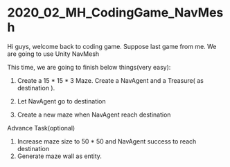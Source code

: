 # 2020_02_MH_CodingGame_NavMesh

Hi guys, welcome back to coding game. Suppose last game from me.
We are going to use Unity NavMesh

This time, we are going to finish below things(very easy):
1. Create a 15 * 15 * 3 Maze. Create a NavAgent and a Treasure( as destination ).

2. Let NavAgent go to destination

3. Create a new maze when NavAgent reach destination

Advance Task(optional)
1. Increase maze size to 50 * 50 and NavAgent success to reach destination
2. Generate maze wall as entity.
